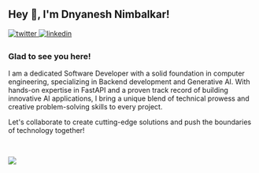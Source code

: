 ## Hey 👋, I'm Dnyanesh Nimbalkar!  
  
<a href="https://twitter.com/dnyaneshstwt" target="_blank">
<img src=https://img.shields.io/badge/twitter-%2300acee.svg?&style=for-the-badge&logo=twitter&logoColor=white alt=twitter style="margin-bottom: 5px;" />
</a>
<a href="https://linkedin.com/in/dnyaneshnimbalkar" target="_blank">
<img src=https://img.shields.io/badge/linkedin-%231E77B5.svg?&style=for-the-badge&logo=linkedin&logoColor=white alt=linkedin style="margin-bottom: 5px;" />
</a>  

### Glad to see you here!  
I am a dedicated Software Developer with a solid foundation in computer engineering, specializing in Backend development and Generative AI. With hands-on expertise in FastAPI and a proven track record of building innovative AI applications, I bring a unique blend of technical prowess and creative problem-solving skills to every project.

Let's collaborate to create cutting-edge solutions and push the boundaries of technology together! 
  
<br/>

![](https://visitcount.itsvg.in/api?id=dnyaneshvn&icon=2&color=12)

<br />
